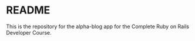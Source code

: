 # README

This is the repository for the alpha-blog app for the Complete Ruby on Rails Developer Course.
